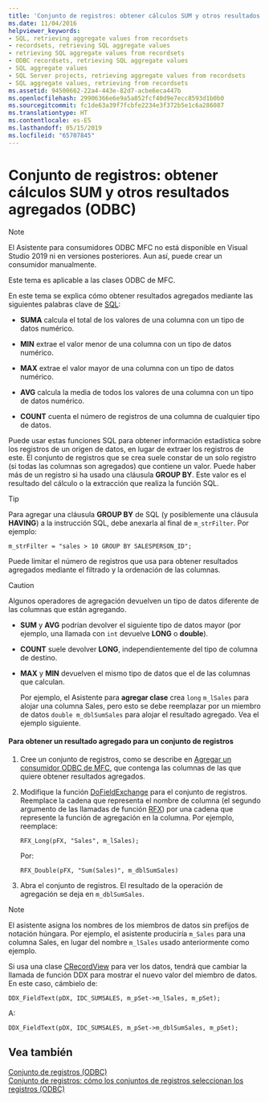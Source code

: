 ```yaml
---
title: 'Conjunto de registros: obtener cálculos SUM y otros resultados agregados (ODBC)'
ms.date: 11/04/2016
helpviewer_keywords:
- SQL, retrieving aggregate values from recordsets
- recordsets, retrieving SQL aggregate values
- retrieving SQL aggregate values from recordsets
- ODBC recordsets, retrieving SQL aggregate values
- SQL aggregate values
- SQL Server projects, retrieving aggregate values from recordsets
- SQL aggregate values, retrieving from recordsets
ms.assetid: 94500662-22a4-443e-82d7-acbe6eca447b
ms.openlocfilehash: 29906366e6e9a5a852fcf40d9e7ecc8593d1b0b0
ms.sourcegitcommit: fc1de63a39f7fcbfe2234e3f372b5e1c6a286087
ms.translationtype: HT
ms.contentlocale: es-ES
ms.lasthandoff: 05/15/2019
ms.locfileid: "65707845"
---
```

# <a name="recordset-obtaining-sums-and-other-aggregate-results-odbc"></a>Conjunto de registros: obtener cálculos SUM y otros resultados agregados (ODBC)

> [!NOTE] 
> El Asistente para consumidores ODBC MFC no está disponible en Visual Studio 2019 ni en versiones posteriores. Aun así, puede crear un consumidor manualmente.

Este tema es aplicable a las clases ODBC de MFC.

En este tema se explica cómo obtener resultados agregados mediante las siguientes palabras clave de [SQL](../../data/odbc/sql.md):

- **SUMA** calcula el total de los valores de una columna con un tipo de datos numérico.

- **MIN** extrae el valor menor de una columna con un tipo de datos numérico.

- **MAX** extrae el valor mayor de una columna con un tipo de datos numérico.

- **AVG** calcula la media de todos los valores de una columna con un tipo de datos numérico.

- **COUNT** cuenta el número de registros de una columna de cualquier tipo de datos.

Puede usar estas funciones SQL para obtener información estadística sobre los registros de un origen de datos, en lugar de extraer los registros de este. El conjunto de registros que se crea suele constar de un solo registro (si todas las columnas son agregados) que contiene un valor. Puede haber más de un registro si ha usado una cláusula **GROUP BY**. Este valor es el resultado del cálculo o la extracción que realiza la función SQL.

> [!TIP]
>  Para agregar una cláusula **GROUP BY** de SQL (y posiblemente una cláusula **HAVING**) a la instrucción SQL, debe anexarla al final de `m_strFilter`. Por ejemplo:

```
m_strFilter = "sales > 10 GROUP BY SALESPERSON_ID";
```

Puede limitar el número de registros que usa para obtener resultados agregados mediante el filtrado y la ordenación de las columnas.

> [!CAUTION]
>  Algunos operadores de agregación devuelven un tipo de datos diferente de las columnas que están agregando.

- **SUM** y **AVG** podrían devolver el siguiente tipo de datos mayor (por ejemplo, una llamada con `int` devuelve **LONG** o **double**).

- **COUNT** suele devolver **LONG**, independientemente del tipo de columna de destino.

- **MAX** y **MIN** devuelven el mismo tipo de datos que el de las columnas que calculan.

     Por ejemplo, el Asistente para **agregar clase** crea `long` `m_lSales` para alojar una columna Sales, pero esto se debe reemplazar por un miembro de datos `double m_dblSumSales` para alojar el resultado agregado. Vea el ejemplo siguiente.

#### <a name="to-obtain-an-aggregate-result-for-a-recordset"></a>Para obtener un resultado agregado para un conjunto de registros

1. Cree un conjunto de registros, como se describe en [Agregar un consumidor ODBC de MFC](../../mfc/reference/adding-an-mfc-odbc-consumer.md), que contenga las columnas de las que quiere obtener resultados agregados.

1. Modifique la función [DoFieldExchange](../../mfc/reference/crecordset-class.md#dofieldexchange) para el conjunto de registros. Reemplace la cadena que representa el nombre de columna (el segundo argumento de las llamadas de función [RFX](../../data/odbc/record-field-exchange-using-rfx.md)) por una cadena que represente la función de agregación en la columna. Por ejemplo, reemplace:

    ```
    RFX_Long(pFX, "Sales", m_lSales);
    ```

     Por:

    ```
    RFX_Double(pFX, "Sum(Sales)", m_dblSumSales)
    ```

1. Abra el conjunto de registros. El resultado de la operación de agregación se deja en `m_dblSumSales`.

> [!NOTE]
>  El asistente asigna los nombres de los miembros de datos sin prefijos de notación húngara. Por ejemplo, el asistente produciría `m_Sales` para una columna Sales, en lugar del nombre `m_lSales` usado anteriormente como ejemplo.

Si usa una clase [CRecordView](../../mfc/reference/crecordview-class.md) para ver los datos, tendrá que cambiar la llamada de función DDX para mostrar el nuevo valor del miembro de datos. En este caso, cámbielo de:

```
DDX_FieldText(pDX, IDC_SUMSALES, m_pSet->m_lSales, m_pSet);
```

A:

```
DDX_FieldText(pDX, IDC_SUMSALES, m_pSet->m_dblSumSales, m_pSet);
```

## <a name="see-also"></a>Vea también

[Conjunto de registros (ODBC)](../../data/odbc/recordset-odbc.md)<br/>
[Conjunto de registros: cómo los conjuntos de registros seleccionan los registros (ODBC)](../../data/odbc/recordset-how-recordsets-select-records-odbc.md)